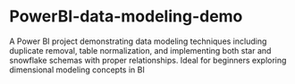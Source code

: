 # PowerBI-data-modeling-demo
A Power BI project demonstrating data modeling techniques including duplicate removal, table normalization, and implementing both star and snowflake schemas with proper relationships. Ideal for beginners exploring dimensional modeling concepts in BI
